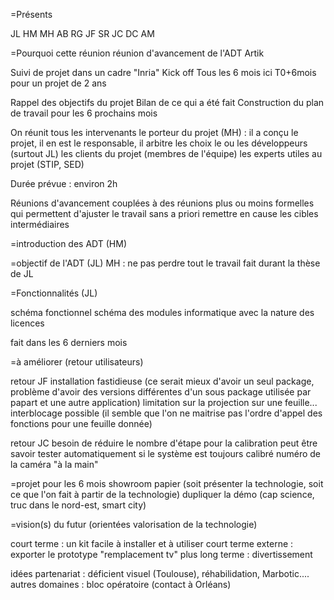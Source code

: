 


=Présents

JL HM MH AB RG JF SR JC DC AM

=Pourquoi cette réunion
réunion d'avancement de l'ADT Artik

Suivi de projet dans un cadre "Inria"
Kick off
Tous les 6 mois
ici T0+6mois pour un projet de 2 ans

Rappel des objectifs du projet
Bilan de ce qui a été fait
Construction du plan de travail pour les 6 prochains mois

On réunit tous les intervenants
le porteur du projet (MH) : il a conçu le projet, il en est le responsable, il arbitre les choix
le ou les développeurs (surtout JL)
les clients du projet (membres de l'équipe)
les experts utiles au projet (STIP, SED)

Durée prévue : environ 2h

Réunions d'avancement couplées à des réunions plus ou moins formelles qui permettent d'ajuster le travail sans a priori remettre en cause les cibles intermédiaires

=introduction des ADT (HM)

=objectif de l'ADT (JL)
MH : ne pas perdre tout le travail fait durant la thèse de JL

=Fonctionnalités (JL)

schéma fonctionnel
schéma des modules informatique avec la nature des licences

fait dans les 6 derniers mois

=à améliorer (retour utilisateurs)

retour JF
installation fastidieuse (ce serait mieux d'avoir un seul package, problème d'avoir des versions différentes d'un sous package utilisée par papart et une autre application)
limitation sur la projection sur une feuille...
interblocage possible (il semble que l'on ne maitrise pas l'ordre d'appel des fonctions pour une feuille donnée)

retour JC
besoin de réduire le nombre d'étape pour la calibration
peut être savoir tester automatiquement si le système est toujours calibré
numéro de la caméra "à la main"

=projet pour les 6 mois
showroom
papier (soit présenter la technologie, soit ce que l'on fait à partir de la technologie)
dupliquer la démo (cap science, truc dans le nord-est, smart city)

=vision(s) du futur (orientées valorisation de la technologie)

court terme : un kit facile à installer et à utiliser
court terme externe : exporter le prototype "remplacement tv"
plus long terme : divertissement

idées partenariat : déficient visuel (Toulouse), réhabilidation, Marbotic....
autres domaines : bloc opératoire (contact à Orléans)
